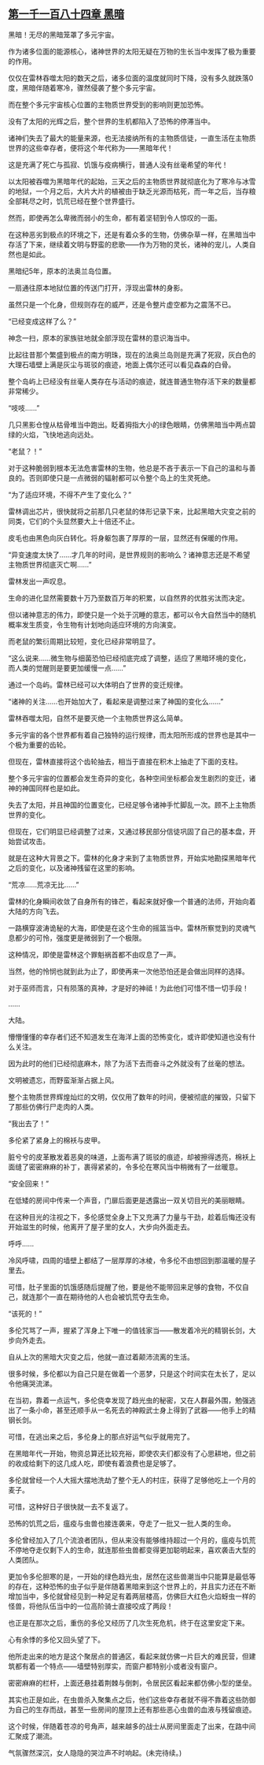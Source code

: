 ## [第一千一百八十四章 黑暗](https://www.xxbiquge.com/11_11222/9069357.html)
<!--go-->

  黑暗！无尽的黑暗笼罩了多元宇宙。

  作为诸多位面的能源核心，诸神世界的太阳无疑在万物的生长当中发挥了极为重要的作用。

  仅仅在雷林吞噬太阳的数天之后，诸多位面的温度就同时下降，没有多久就跌落0度，黑暗伴随着寒冷，骤然侵袭了整个多元宇宙。

  而在整个多元宇宙核心位置的主物质世界受到的影响则更加恐怖。

  没有了太阳的光辉之后，整个世界的生机都陷入了恐怖的停滞当中。

  诸神们失去了最大的能量来源，也无法接纳所有的主物质信徒，一直生活在主物质世界的这些幸存者，便将这个年代称为——黑暗年代！

  这是充满了死亡与孤寂、饥饿与疫病横行，普通人没有丝毫希望的年代！

  以太阳被吞噬为黑暗年代的起始，三天之后的主物质世界就彻底化为了寒冷与冰雪的地狱，一个月之后，大片大片的植被由于缺乏光源而枯死，而一年之后，当存粮全部耗尽之时，饥荒已经在整个世界盛行。

  然而，即使再怎么卑微而弱小的生命，都有着坚韧到令人惊叹的一面。

  在这种恶劣到极点的环境之下，还是有着众多的生物，仿佛杂草一样，在黑暗当中存活了下来，继续着文明与野蛮的悲歌——作为万物的灵长，诸神的宠儿，人类自然也是如此。

  黑暗纪5年，原本的法奥兰岛位置。

  一扇通往原本地狱位置的传送门打开，浮现出雷林的身影。

  虽然只是一个化身，但规则存在的威严，还是令整片虚空都为之震荡不已。

  “已经变成这样了么？”

  神念一扫，原本的家族驻地就全部浮现在雷林的意识海当中。

  比起往昔那个繁盛到极点的南方明珠，现在的法奥兰岛则是充满了死寂，灰白色的大理石墙壁上满是灰尘与斑驳的痕迹，地面上偶尔还可以看见森森的白骨。

  整个岛屿上已经没有丝毫人类存在与活动的痕迹，就连普通生物存活下来的数量都非常稀少。

  “吱吱……”

  几只黑影仓惶从枯骨堆当中跑出。眨着拇指大小的绿色眼睛，仿佛黑暗当中两点碧绿的火焰，飞快地逃向远处。

  “老鼠？！”

  对于这种脆弱到根本无法危害雷林的生物，他总是不吝于表示一下自己的温和与善良的。否则即使只是一点微弱的辐射都可以令整个岛上的生灵死绝。

  “为了适应环境，不得不产生了变化么？”

  雷林调出芯片，很快就将之前那几只老鼠的体形记录下来，比起黑暗大灾变之前的同类，它们的个头显然要大上十倍还不止。

  皮毛也由黑色向灰白转化。将身躯包裹了厚厚的一层，显然还有保暖的作用。

  “异变速度太快了……才几年的时间，是世界规则的影响么？诸神意志还是不希望主物质世界彻底灭亡啊……”

  雷林发出一声叹息。

  生命的进化显然需要数十万乃至数百万年的积累，以自然界的优胜劣汰而决定。

  但以诸神意志的伟力，即使只是一个处于沉睡的意志，都可以令大自然当中的随机概率发生质变，令生物有计划地向适应环境的方向演变。

  而老鼠的繁衍周期比较短，变化已经非常明显了。

  “这么说来……微生物与细菌恐怕已经彻底完成了调整，适应了黑暗环境的变化，而人类的觉醒则是要更加缓慢一点……”

  通过一个岛屿。雷林已经可以大体明白了世界的变迁规律。

  “诸神的关注……也开始加大了，看起来是调整过来了神国的变化么……”

  雷林吞噬太阳，自然不是要灭绝一个主物质世界这么简单。

  多元宇宙的各个世界都有着自己独特的运行规律，而太阳所形成的世界也是其中一个极为重要的齿轮。

  但现在，雷林直接将这个齿轮抽去，相当于直接在积木上抽走了下面的支柱。

  整个多元宇宙的位置都会发生奇异的变化，各种空间坐标都会发生剧烈的变迁，诸神的神国同样也是如此。

  失去了太阳，并且神国的位置变化，已经足够令诸神手忙脚乱一次。顾不上主物质世界的变化。

  但现在，它们明显已经调整了过来，又通过移民部分信徒巩固了自己的基本盘，开始尝试攻击。

  就是在这种大背景之下。雷林的化身才来到了主物质世界，开始实地勘探黑暗年代之后的变化，以及诸神残留在这里的影响。

  “荒凉……荒凉无比……”

  雷林的化身瞬间收敛了自身所有的锋芒，看起来就好像一个普通的法师，开始向着大陆的方向飞去。

  一路横穿波涛诡秘的大海，即使是在这个生命的摇篮当中。雷林所察觉到的灵魂气息都少的可怜，强度更是微弱到了一个极限。

  这种情况，即使是雷林这个罪魁祸首都不由叹息了一声。

  当然，他的怜悯也就到此为止了，即使再来一次他恐怕还是会做出同样的选择。

  对于巫师而言，只有陨落的真神，才是好的神祗！为此他们可惜不惜一切手段！

  ……

  大陆。

  懵懵懂懂的幸存者们还不知道发生在海洋上面的恐怖变化，或许即使知道也没有什么关注。

  因为此时的他们已经彻底麻木，除了为活下去而奋斗之外就没有了丝毫的想法。

  文明被遗忘，而野蛮渐渐占据上风。

  整个主物质世界辉煌灿烂的文明，仅仅用了数年的时间，便被彻底的摧毁，只留下了那些仿佛行尸走肉的人类。

  “我出去了！”

  多伦紧了紧身上的棉袄与皮甲。

  脏兮兮的皮革散发着恶臭的味道，上面布满了斑驳的痕迹，却被擦得透亮，棉袄上面缝了密密麻麻的补丁，裹得紧紧的，令多伦在寒风当中稍微有了一丝暖意。

  “安全回来！”

  在低矮的房间中传来一个声音，门扉后面更是透露出一双关切目光的美丽眼睛。

  在这种目光的注视之下，多伦感觉全身上下又充满了力量与干劲，趁着后悔还没有开始滋生的时候，他离开了屋子里的女人，大步向外面走去。

  呼呼……

  冷风呼啸，四周的墙壁上都结了一层厚厚的冰棱，令多伦不由想回到那温暖的屋子里去。

  可惜，肚子里面的饥饿感随后提醒了他，要是他不能带回来足够的食物，不仅自己，就连那个一直在期待他的人也会被饥荒夺去生命。

  “该死的！”

  多伦咒骂了一声，握紧了浑身上下唯一的值钱家当——散发着冷光的精钢长剑，大步向外走去。

  自从上次的黑暗大灾变之后，他就一直过着颠沛流离的生活。

  很多时候，多伦都以为自己只是在做着一个恶梦，只是这个时间实在太长了，足以令他痛哭流涕。

  在当初，靠着一点运气，多伦侥幸发现了趋光虫的秘密，又在人群最外围，勉强逃出了一条小命，甚至还顺手从一名死去的神殿武士身上得到了武器——他手上的精钢长剑。

  可惜，在逃出来之后，多伦身上的那点好运气似乎就用完了。

  在黑暗年代一开始，物资总算还比较充裕，即使农夫们都没有了心思耕地，但之前的收成给剩下的这几成人吃，即使有着浪费也是足够了。

  多伦就曾经一个人大摇大摆地洗劫了整个无人的村庄，获得了足够他吃上一个月的麦子。

  可惜，这种好日子很快就一去不复返了。

  恐怖的饥荒之后，瘟疫与虫兽也接连袭来，夺走了一批又一批人类的生命。

  多伦曾经加入了几个流浪者团队，但从来没有能够维持超过一个月的，瘟疫与饥荒不停地夺走仅剩下人的生命，就连那些虫兽都变得更加聪明起来，喜欢袭击大型的人类团队。

  更加令多伦胆寒的是，一开始的绿色趋光虫，居然在这些兽潮当中只能算是最低等的存在，这种恐怖的虫子似乎是伴随着黑暗来到这个世界上的，并且实力还在不断增加当中，多伦就曾经见到一种足足有着两层楼高，仿佛巨大红色火焰蚜虫一样的怪兽，将他队伍当中的一位高阶骑士直接咬成了两段！

  也正是在那次之后，重伤的多伦又经历了几次生死危机，终于在这里安定下来。

  心有余悸的多伦又回头望了下。

  他所走出来的地方是这个聚居点的普通区，看起来就仿佛一片巨大的难民营，但建筑都有着一个特点——墙壁特别厚实，而窗户都特别小或者没有窗户。

  密密麻麻的栏杆，上面还悬挂着荆棘与倒刺，令居民区看起来都仿佛小型的堡垒。

  其实也正是如此，在虫兽杀入聚集点之后，他们这些幸存者就不得不靠着这些防御为自己的生存而战，甚至一些房间的屋顶上还有那些恶心虫兽的血液与残留痕迹。

  这个时候，伴随着苍凉的号角声，越来越多的战士从房间里面走了出来，在路中间汇聚成了潮流。

  气氛骤然深沉，女人隐隐的哭泣声不时响起。(未完待续。)<!--over-->
